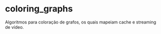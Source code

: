 # coloring_graphs
Algoritmos para coloração de grafos, os quais mapeiam cache e streaming de vídeo.
